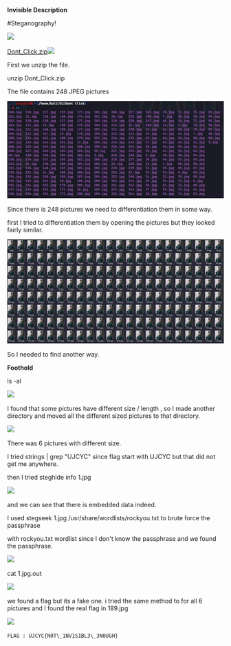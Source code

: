 ﻿**Invisible Description**

#Steganography!

![](Aspose.Words.901b1fef-9e5f-4efc-a673-22245dea28e8.002.png)

[Dont_Click.zip](http://139.59.212.68/files/d54cd94125227bdabb639718ea2e7b7d/Dont_Click.zip?token=eyJ1c2VyX2lkIjoxMTQsInRlYW1faWQiOjUsImZpbGVfaWQiOjd9.ZUf6SA.6s15T-9bz0Rh4qAjvyhQJLlvWWU)![](Aspose.Words.901b1fef-9e5f-4efc-a673-22245dea28e8.003.png)

First we unzip the file.

unzip Dont\_Click.zip

The file contains 248 JPEG pictures

![](Aspose.Words.901b1fef-9e5f-4efc-a673-22245dea28e8.004.jpeg)

Since there is 248 pictures we need to differentiation them in some way.

first I tried to differentiation them by opening the pictures but they looked fairly similar.

![](Aspose.Words.901b1fef-9e5f-4efc-a673-22245dea28e8.005.jpeg)

So I needed to find another way.

**Foothold**

ls -al

![](Aspose.Words.901b1fef-9e5f-4efc-a673-22245dea28e8.006.png)

I found that some pictures have different size / length , so I made another directory and moved all the different sized pictures to that directory.

![](Aspose.Words.901b1fef-9e5f-4efc-a673-22245dea28e8.007.png)

There was 6 pictures with different size.

I tried strings | grep "UJCYC" since flag start with UJCYC but that did not get me anywhere.

then I tried steghide info 1.jpg

![](Aspose.Words.901b1fef-9e5f-4efc-a673-22245dea28e8.008.png)

and we can see that there is embedded data indeed.

I used stegseek 1.jpg /usr/share/wordlists/rockyou.txt to brute force the passphrase

with rockyou.txt wordlist since I don't know the passphrase and we found the passphrase.

![](Aspose.Words.901b1fef-9e5f-4efc-a673-22245dea28e8.009.png)

cat 1.jpg.out

![](Aspose.Words.901b1fef-9e5f-4efc-a673-22245dea28e8.010.png)

we found a flag but its a fake one. i tried the same method to for all 6 pictures and I found the real flag in 189.jpg

![](Aspose.Words.901b1fef-9e5f-4efc-a673-22245dea28e8.011.png)
```
FLAG : UJCYC{N0T\_1NV1S1BL3\_3N0UGH}
```
